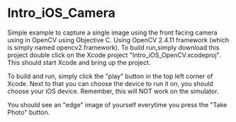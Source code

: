 # Intro_iOS_Camera

Simple example to capture a single image using the front facing camera
using in OpenCV using Objective C. Using OpenCV 2.4.11 framework
(which is simply named opencv2.framework). To
build run,simply download this project double click on the Xcode
project "Intro_iOS_OpenCV.xcodeproj". This should start Xcode and bring up the project.

To build and run, simply click the "play" button in the top left
corner of Xcode. Next to that you can choose the device to run it on,
you should choose your iOS device. Remember, this will NOT work on the
simulator. 

You should see an "edge" image of yourself everytime you press the
"Take Photo" button. 

